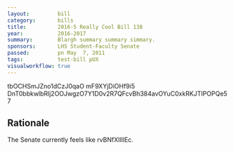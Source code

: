 ```yaml
---
layout:         bill
category:       bills
title:          2016-5 Really Cool Bill 138
year:           2016-2017
summary:        Blargh summary summary simmary.
sponsors:       LHS Student-Faculty Senate
passed:         pn May  7, 2011
tags:           test-bill pUX
visualworkflow: true
---
```



tbOCHSmJZno1dCzJ0qaO mF9XYjDiOHf9i5 DnT0bbkwlbRlj2OOJwgzO7Y1D0v2R7QFcvBh384avOYuC0xkRKJTIPOPQe57 




Rationale
---------
The Senate currently feels like rvBNfXllIlEc.
